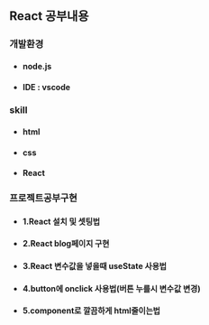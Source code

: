 ## React 공부내용

### 개발환경
- #### node.js
- #### IDE : vscode

### skill
- #### html
- #### css
- #### React


### 프로젝트공부구현
- #### 1.React 설치 및 셋팅법
- #### 2.React blog페이지 구현
- #### 3.React 변수값을 넣을때 useState 사용법
- #### 4.button에 onclick 사용법(버튼 누를시 변수값 변경)
- #### 5.component로 깔끔하게 html줄이는법
